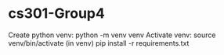 # cs301-Group4
Create python venv: python -m venv venv
Activate venv: source venv/bin/activate
(in venv) pip install -r requirements.txt